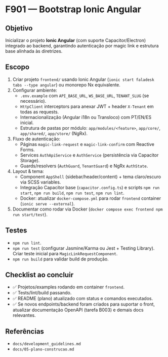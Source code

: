# F901 — Bootstrap Ionic Angular

## Objetivo
Inicializar o projeto **Ionic Angular** (com suporte Capacitor/Electron) integrado ao backend, garantindo autenticação por magic link e estrutura base alinhada às diretrizes.

## Escopo
1. Criar projeto `frontend/` usando Ionic Angular (`ionic start faladesk tabs --type angular`) ou monorepo Nx equivalente.
2. Configurar ambiente:
   - `.env.example` com `API_BASE_URL`, `WS_BASE_URL`, `TENANT_SLUG` (se necessário).
   - `HttpClient` interceptors para anexar JWT + header `X-Tenant` em todas as requests.
   - Internacionalização (Angular i18n ou Transloco) com PT/EN/ES inicial.
   - Estrutura de pastas por módulo: `app/modules/<feature>`, `app/core/`, `app/shared/`, `app/store/` (NgRx).
3. Fluxo de autenticação:
   - Páginas `magic-link-request` e `magic-link-confirm` com Reactive Forms.
   - Services `AuthApiService` e `AuthService` (persistência via Capacitor Storage).
   - Guards/resolvers (`AuthGuard`, `TenantGuard`) e NgRx `AuthState`.
4. Layout & tema:
   - Component `AppShell` (sidebar/header/content) + tema claro/escuro via SCSS variables.
   - Integração Capacitor base (`capacitor.config.ts`) e scripts `npm run start`, `npm run build`, `npm run test`, `npm run lint`.
   - Docker: atualizar `docker-compose.yml` para rodar `frontend` container (`ionic serve --external`).
5. Documentar como rodar via Docker (`docker compose exec frontend npm run start/test`).

## Testes
- `npm run lint`.
- `npm run test` (configurar Jasmine/Karma ou Jest + Testing Library). Criar teste inicial para `MagicLinkRequestComponent`.
- `npm run build` para validar build de produção.

## Checklist ao concluir
- ✅ Projetos/examples rodando em container `frontend`.
- ✅ Tests/lint/build passando.
- ✅ README (plano) atualizado com status e comandos executados.
- ✅ Se novos endpoints/backend foram criados para suportar o front, atualizar documentação OpenAPI (tarefa B003) e demais docs relevantes.

## Referências
- `docs/development_guidelines.md`
- `docs/05-plano-construcao.md`
